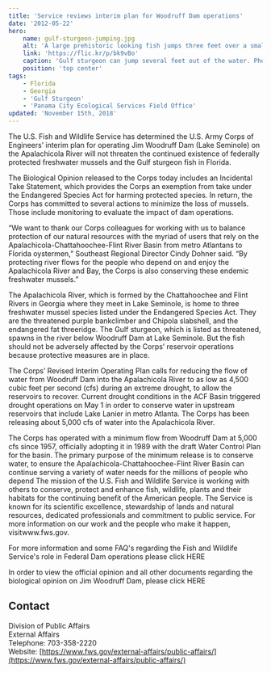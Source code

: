 ```yaml
---
title: 'Service reviews interim plan for Woodruff Dam operations'
date: '2012-05-22'
hero:
    name: gulf-sturgeon-jumping.jpg
    alt: 'A large prehistoric looking fish jumps three feet over a small river.'
    link: 'https://flic.kr/p/bk9vBo'
    caption: 'Gulf sturgeon can jump several feet out of the water. Photo by Tim Donovan, FWC.'
    position: 'top center'
tags:
    - Florida
    - Georgia
    - 'Gulf Sturgeon'
    - 'Panama City Ecological Services Field Office'
updated: 'November 15th, 2018'
---
```


The U.S. Fish and Wildlife Service has determined the U.S. Army Corps of Engineers’ interim plan for operating Jim Woodruff Dam (Lake Seminole) on the Apalachicola River will not threaten the continued existence of federally protected freshwater mussels and the Gulf sturgeon fish in Florida.

The Biological Opinion released to the Corps today includes an Incidental Take Statement, which provides the Corps an exemption from take under the Endangered Species Act for harming protected species. In return, the Corps has committed to several actions to minimize the loss of mussels. Those include monitoring to evaluate the impact of dam operations.

“We want to thank our Corps colleagues for working with us to balance protection of our natural resources with the myriad of users that rely on the Apalachicola-Chattahoochee-Flint River Basin from metro Atlantans to Florida oystermen,” Southeast Regional Director Cindy Dohner said. “By protecting river flows for the people who depend on and enjoy the Apalachicola River and Bay, the Corps is also conserving these endemic freshwater mussels.”

The Apalachicola River, which is formed by the Chattahoochee and Flint Rivers in Georgia where they meet in Lake Seminole, is home to three freshwater mussel species listed under the Endangered Species Act. They are the threatened purple bankclimber and Chipola slabshell, and the endangered fat threeridge. The Gulf sturgeon, which is listed as threatened, spawns in the river below Woodruff Dam at Lake Seminole. But the fish should not be adversely affected by the Corps’ reservoir operations because protective measures are in place.

The Corps’ Revised Interim Operating Plan calls for reducing the flow of water from Woodruff Dam into the Apalachicola River to as low as 4,500 cubic feet per second (cfs) during an extreme drought, to allow the reservoirs to recover. Current drought conditions in the ACF Basin triggered drought operations on May 1 in order to conserve water in upstream reservoirs that include Lake Lanier in metro Atlanta. The Corps has been releasing about 5,000 cfs of water into the Apalachicola River.

The Corps has operated with a minimum flow from Woodruff Dam at 5,000 cfs since 1957, officially adopting it in 1989 with the draft Water Control Plan for the basin. The primary purpose of the minimum release is to conserve water, to ensure the Apalachicola-Chattahoochee-Flint River Basin can continue serving a variety of water needs for the millions of people who depend The mission of the U.S. Fish and Wildlife Service is working with others to conserve, protect and enhance fish, wildlife, plants and their habitats for the continuing benefit of the American people. The Service is known for its scientific excellence, stewardship of lands and natural resources, dedicated professionals and commitment to public service. For more information on our work and the people who make it happen, visitwww.fws.gov.

For more information and some FAQ's regarding the Fish and Wildlife Service's role in Federal Dam operations please click HERE

In order to view the official opinion and all other documents regarding the biological opinion on Jim Woodruff Dam, please click HERE

## Contact

Division of Public Affairs  
External Affairs  
Telephone: 703-358-2220  
Website: [https://www.fws.gov/external-affairs/public-affairs/](https://www.fws.gov/external-affairs/public-affairs/)
